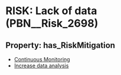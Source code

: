# RISK: __Lack of data__ (PBN__Risk_2698)

## Property: has_RiskMitigation

* [Continuous Monitoring](PBN__Mitigation_716)
* [Increase data analysis](PBN__Mitigation_1545)

